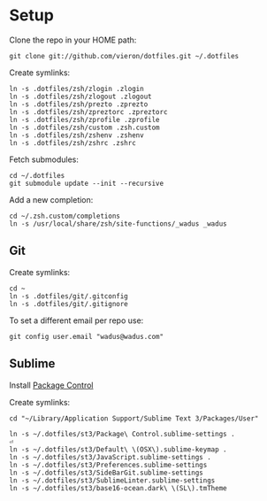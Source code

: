 # Setup

Clone the repo in your HOME path:

	git clone git://github.com/vieron/dotfiles.git ~/.dotfiles


Create symlinks:

	ln -s .dotfiles/zsh/zlogin .zlogin
	ln -s .dotfiles/zsh/zlogout .zlogout
	ln -s .dotfiles/zsh/prezto .zprezto
	ln -s .dotfiles/zsh/zpreztorc .zpreztorc
	ln -s .dotfiles/zsh/zprofile .zprofile
	ln -s .dotfiles/zsh/custom .zsh.custom
	ln -s .dotfiles/zsh/zshenv .zshenv
	ln -s .dotfiles/zsh/zshrc .zshrc


Fetch submodules:

	cd ~/.dotfiles
	git submodule update --init --recursive


Add a new completion:

	cd ~/.zsh.custom/completions
	ln -s /usr/local/share/zsh/site-functions/_wadus _wadus




## Git

Create symlinks:

	cd ~
	ln -s .dotfiles/git/.gitconfig
	ln -s .dotfiles/git/.gitignore


To set a different email per repo use:

	git config user.email "wadus@wadus.com"



## Sublime

Install [Package Control](https://packagecontrol.io/installation#st3)


Create symlinks:

	cd "~/Library/Application Support/Sublime Text 3/Packages/User"

	ln -s ~/.dotfiles/st3/Package\ Control.sublime-settings .                                                                               ⏎
	ln -s ~/.dotfiles/st3/Default\ \(OSX\).sublime-keymap .
	ln -s ~/.dotfiles/st3/JavaScript.sublime-settings .
	ln -s ~/.dotfiles/st3/Preferences.sublime-settings
	ln -s ~/.dotfiles/st3/SideBarGit.sublime-settings
	ln -s ~/.dotfiles/st3/SublimeLinter.sublime-settings
	ln -s ~/.dotfiles/st3/base16-ocean.dark\ \(SL\).tmTheme

